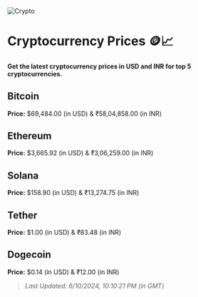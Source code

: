 
![Crypto](https://www.techguide.com.au/wp-content/uploads/2020/11/crypto3.jpeg)

# Cryptocurrency Prices 🪙📈

#### Get the latest cryptocurrency prices in USD and INR for top 5 cryptocurrencies.

## Bitcoin

**Price:** $69,484.00 (in USD) & ₹58,04,858.00 (in INR)

## Ethereum

**Price:** $3,665.92 (in USD) & ₹3,06,259.00 (in INR)

## Solana

**Price:** $158.90 (in USD) & ₹13,274.75 (in INR)

## Tether

**Price:** $1.00 (in USD) & ₹83.48 (in INR)

## Dogecoin

**Price:** $0.14 (in USD) & ₹12.00 (in INR)

> _Last Updated: 6/10/2024, 10:10:21 PM (in GMT)_
